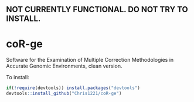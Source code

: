 NOT CURRENTLY FUNCTIONAL. DO NOT TRY TO INSTALL.
------------------------------


# coR-ge
Software for the Examination of Multiple Correction Methodologies in Accurate Genomic Environments, clean version. 

To install:

```R
if(!require(devtools)) install.packages("devtools")
devtools::install_github("Chris1221/coR-ge")
```
